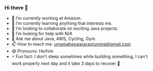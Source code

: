 ### Hi there 👋

- 🔭 I’m currently working at Amazon.
- 🌱 I’m currently learning anything that interests me.
- 👯 I’m looking to collaborate on exciting Java projects.
- 🤔 I’m looking for help with N/A
- 💬 Ask me about Java, AWS, Cycling, Gym.
- 📫 How to reach me: umamaheswararaotumma@gmail.com
- 😄 Pronouns: He/him
- ⚡ Fun fact: I don't sleep sometimes while building something, I can't work properly next day and it take 3 days to recover 🫩

